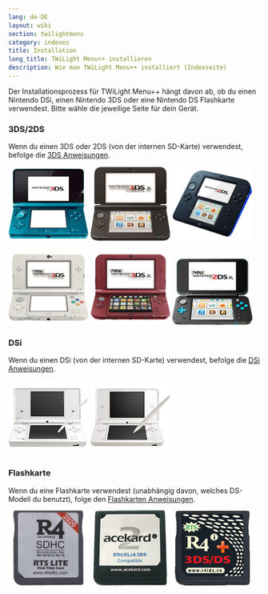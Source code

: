```yaml
---
lang: de-DE
layout: wiki
section: twilightmenu
category: indexes
title: Installation
long_title: TWiLight Menu++ installieren
description: Wie man TWiLight Menu++ installiert (Indexseite)
---
```


Der Installationsprozess für TWiLight Menu++ hängt davon ab, ob du einen Nintendo DSi, einen Nintendo 3DS oder eine Nintendo DS Flashkarte verwendest. Bitte wähle die jeweilige Seite für dein Gerät.

### 3DS/2DS
Wenn du einen 3DS oder 2DS (von der internen SD-Karte) verwendest, befolge die [3DS Anweisungen](installing-3ds).

[![Ein Nintendo 3DS](/assets/images/consoles/old3ds.png)](installing-3ds) [![Ein Nintendo 3DS XL](/assets/images/consoles/old3dsxl.png)](installing-3ds) [![Ein Nintendo 2DS](/assets/images/consoles/2ds.png)](installing-3ds)

[![Ein New Nintendo 3DS](/assets/images/consoles/new3ds.png)](installing-3ds) [![Ein New Nintendo 3DS XL](/assets/images/consoles/new3dsxl.png)](installing-3ds) [![Ein New Nintendo 2DS XL](/assets/images/consoles/new2dsxl.png)](installing-3ds)

### DSi
Wenn du einen DSi (von der internen SD-Karte) verwendest, befolge die [DSi Anweisungen](installing-dsi).

[![Ein Nintendo DSi](/assets/images/consoles/dsi.png)](installing-dsi) [![Ein Nintendo DSi XL](/assets/images/consoles/dsixl.png)](installing-dsi)

### Flashkarte
Wenn du eine Flashkarte verwendest (unabhängig davon, welches DS-Modell du benutzt), folge den [Flashkarten Anweisungen](installing-flashcard).

[![An r4isdhc.com flashcard](/assets/images/consoles/r4isdhc.com.png)](installing-flashcard) [![An Acekard2i flashcard](/assets/images/consoles/acekard2i.png)](installing-flashcard) [![An R4i Gold 3DS Plus flashcard](/assets/images/consoles/r4igold3dsplus.png)](installing-flashcard)
